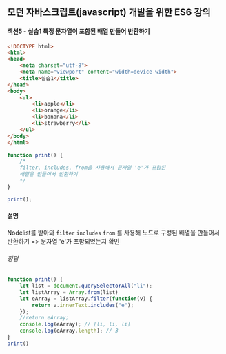 ## 모던 자바스크립트(javascript) 개발을 위한 ES6 강의

#### 섹션5 - 실습1 특정 문자열이 포함된 배열 만들어 반환하기

```html
<!DOCTYPE html>
<html>
<head>
    <meta charset="utf-8">
    <meta name="viewport" content="width=device-width">
    <title>실습1</title>
</head>
<body>
    <ul>
        <li>apple</li>
        <li>orange</li>
        <li>banana</li>
        <li>strawberry</li>
    </ul>
</body>
</html>
```

```js
function print() {
    /*
    filter, includes, from을 사용해서 문자열 'e'가 포함된
    배열을 만들어서 반환하기
    */
}

print();
```

#### 설명
Nodelist를 받아와 `filter` `includes` `from` 를 사용해 노드로 구성된 배열을 만들어서 반환하기 => 문자열 'e'가 포함되었는지 확인

###### 정답

```js
function print() {
    let list = document.querySelectorAll("li");
    let listArray = Array.from(list)
    let eArray = listArray.filter(function(v) {
        return v.innerText.includes("e");
    });
    //return eArray;
    console.log(eArray); // [li, li, li]
    console.log(eArray.length); // 3
}
print()
```